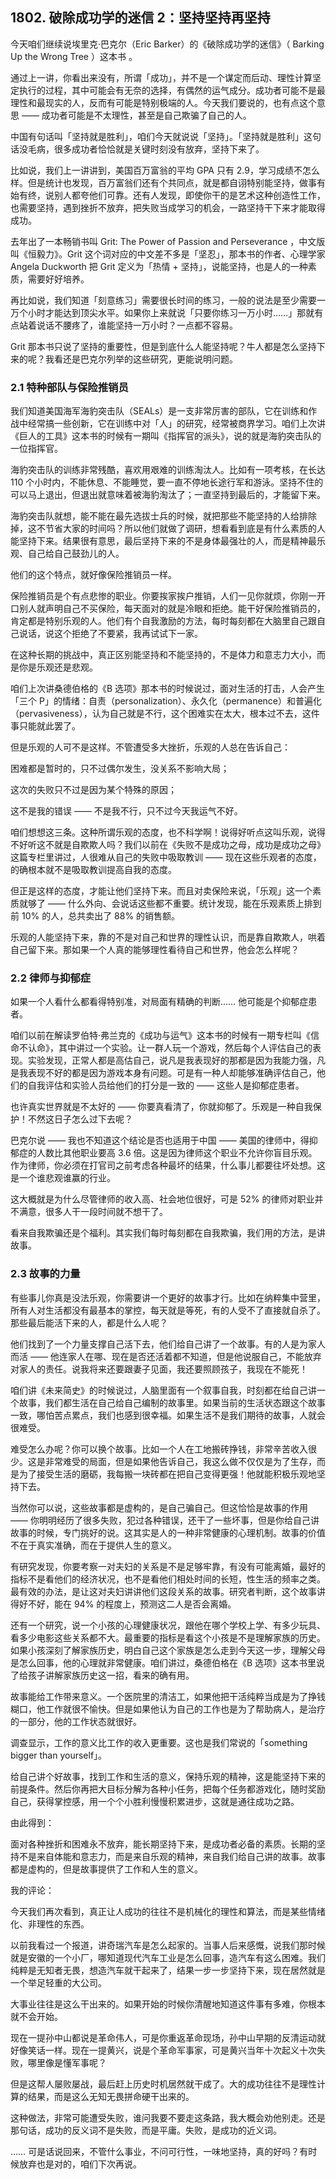 ## 1802. 破除成功学的迷信 2：坚持坚持再坚持

今天咱们继续说埃里克·巴克尔（Eric Barker）的《破除成功学的迷信》（ Barking Up the Wrong Tree ）这本书 。

通过上一讲，你看出来没有，所谓「成功」，并不是一个谋定而后动、理性计算坚定执行的过程，其中可能会有无奈的选择，有偶然的运气成分。成功者可能不是最理性和最现实的人，反而有可能是特别极端的人。今天我们要说的，也有点这个意思 —— 成功者可能是不太理性，甚至是自己欺骗了自己的人。

中国有句话叫「坚持就是胜利」，咱们今天就说说「坚持」。「坚持就是胜利」这句话没毛病，很多成功者恰恰就是关键时刻没有放弃，坚持下来了。

比如说，我们上一讲讲到，美国百万富翁的平均 GPA 只有 2.9，学习成绩不怎么样。但是统计也发现，百万富翁们还有个共同点，就是都自诩特别能坚持，做事有始有终，说别人都夸他们可靠。还有人发现，即使你干的是艺术这种创造性工作，也需要坚持，遇到挫折不放弃，把失败当成学习的机会，一路坚持干下来才能取得成功。

去年出了一本畅销书叫 Grit: The Power of Passion and Perseverance ，中文版叫《恒毅力》。Grit 这个词对应的中文差不多是「坚忍」，那本书的作者、心理学家 Angela Duckworth 把 Grit 定义为「热情 + 坚持」，说能坚持，也是人的一种素质，需要好好培养。

再比如说，我们知道「刻意练习」需要很长时间的练习，一般的说法是至少需要一万个小时才能达到顶尖水平。如果你上来就说「只要你练习一万小时……」那就有点站着说话不腰疼了，谁能坚持一万小时？一点都不容易。

Grit 那本书只说了坚持的重要性，但是到底什么人能坚持呢？牛人都是怎么坚持下来的呢？我看还是巴克尔列举的这些研究，更能说明问题。

### 2.1 特种部队与保险推销员

我们知道美国海军海豹突击队（SEALs）是一支非常厉害的部队，它在训练和作战中经常搞一些创新，它在训练中对「人」的研究，经常被商界学习。咱们上次讲《巨人的工具》这本书的时候有一期叫《指挥官的派头》，说的就是海豹突击队的一位指挥官。

海豹突击队的训练非常残酷，喜欢用艰难的训练淘汰人。比如有一项考核，在长达 110 个小时内，不能休息、不能睡觉，要一直不停地长途行军和游泳。坚持不住的可以马上退出，但退出就意味着被海豹淘汰了；一直坚持到最后的，才能留下来。

海豹突击队就想，能不能在最先选拔士兵的时候，就把那些不能坚持的人给排除掉，这不节省大家的时间吗？所以他们就做了调研，想看看到底是有什么素质的人能坚持下来。结果很有意思，最后坚持下来的不是身体最强壮的人，而是精神最乐观、自己给自己鼓劲儿的人。

他们的这个特点，就好像保险推销员一样。

保险推销员是个有点悲惨的职业。你要挨家挨户推销，人们一见你就烦，你刚一开口别人就声明自己不买保险，每天面对的就是冷眼和拒绝。能干好保险推销员的，肯定都是特别乐观的人。他们有个自我激励的方法，每时每刻都在大脑里自己跟自己说话，说这个拒绝了不要紧，我再试试下一家。

在这种长期的挑战中，真正区别能坚持和不能坚持的，不是体力和意志力大小，而是你是乐观还是悲观。

咱们上次讲桑德伯格的《B 选项》那本书的时候说过，面对生活的打击，人会产生「三个 P」的情绪：自责（personalization）、永久化（permanence）和普遍化（pervasiveness），认为自己就是不行，这个困难实在太大，根本过不去，这件事只能就此罢了。

但是乐观的人可不是这样。不管遭受多大挫折，乐观的人总在告诉自己：

困难都是暂时的，只不过偶尔发生，没关系不影响大局；

这次的失败只不过是因为某个特殊的原因；

这不是我的错误 —— 不是我不行，只不过今天我运气不好。

咱们想想这三条。这种所谓乐观的态度，也不科学啊！说得好听点这叫乐观，说得不好听这不就是自欺欺人吗？我们以前在《失败不是成功之母，成功是成功之母》这篇专栏里讲过，人很难从自己的失败中吸取教训 —— 现在这些乐观者的态度，的确根本就不是吸取教训提高自我的态度。

但正是这样的态度，才能让他们坚持下来。而且对卖保险来说，「乐观」这一个素质就够了 —— 什么外向、会说话这些都不重要。统计发现，能在乐观素质上排到前 10% 的人，总共卖出了 88% 的销售额。

乐观的人能坚持下来，靠的不是对自己和世界的理性认识，而是靠自欺欺人，哄着自己留下来。那如果一个人真的能够理性看待自己和世界，他会怎么样呢？

### 2.2 律师与抑郁症

如果一个人看什么都看得特别准，对局面有精确的判断…… 他可能是个抑郁症患者。

咱们以前在解读罗伯特·弗兰克的《成功与运气》这本书的时候有一期专栏叫《信命不认命》，其中讲过一个实验。让一群人玩一个游戏，然后每个人评估自己的表现。实验发现，正常人都是高估自己，说凡是我表现好的那都是因为我能力强，凡是我表现不好的都是因为游戏本身有问题。可是有一种人却能够准确评估自己，他们的自我评估和实验人员给他们的打分是一致的 —— 这些人是抑郁症患者。

也许真实世界就是不太好的 —— 你要真看清了，你就抑郁了。乐观是一种自我保护！不然这日子怎么过下去呢？

巴克尔说 —— 我也不知道这个结论是否也适用于中国 —— 美国的律师中，得抑郁症的人数比其他职业要高 3.6 倍。这是因为律师这个职业不允许你盲目乐观。作为律师，你必须在打官司之前考虑各种最坏的结果，什么事儿都要往坏处想。这是一个谁悲观谁赢的行业。

这大概就是为什么尽管律师的收入高、社会地位很好，可是 52% 的律师对职业并不满意，很多人干一段时间就不想干了。

看来自我欺骗还是个福利。其实我们每时每刻都在自我欺骗，我们用的方法，是讲故事。

### 2.3 故事的力量

有些事儿你真是没法乐观，你需要讲一个更好的故事才行。比如在纳粹集中营里，所有人对生活都没有最基本的掌控，每天就是等死，有的人受不了直接就自杀了。那些最后能活下来的人，都是什么人呢？

他们找到了一个力量支撑自己活下去，他们给自己讲了一个故事。有的人是为家人而活 —— 他连家人在哪、现在是否还活着都不知道，但是他说服自己，不能放弃对家人的责任。说我将来还要跟妻子见面，我还要照顾孩子，我现在不能死！

咱们讲《未来简史》的时候说过，人脑里面有一个叙事自我，时刻都在给自己讲一个故事，我们都生活在自己给自己编制的故事里。如果当前的生活状态跟这个故事一致，哪怕苦点累点，我们也感到很幸福。如果生活不是我们期待的故事，人就会很难受。

难受怎么办呢？你可以换个故事。比如一个人在工地搬砖挣钱，非常辛苦收入很少。这是非常难受的局面，但是如果他告诉自己，我这么做不仅仅是为了生存，而是为了接受生活的磨砺，我每搬一块砖都在把自己变得更强！他就能积极乐观地坚持下去。

当然你可以说，这些故事都是虚构的，是自己骗自己。但这恰恰是故事的作用 —— 你明明经历了很多失败，犯过各种错误，还干了一些坏事，但是你给自己讲故事的时候，专门挑好的说。这其实是人的一种非常健康的心理机制。故事的价值不在于真实准确，而在于提供人生的意义。

有研究发现，你要考察一对夫妇的关系是不是足够牢靠，有没有可能离婚，最好的指标不是看他们的经济状况，也不是看他们相处时间的长短，性生活的频率之类。最有效的办法，是让这对夫妇讲讲他们这段关系的故事。研究者判断，这个故事讲得好不好，能在 94% 的程度上，预测这二人是否会离婚。

还有一个研究，说一个小孩的心理健康状况，跟他在哪个学校上学、有多少玩具、看多少电影这些关系都不大。最重要的指标是看这个小孩是不是理解家族的历史。如果小孩深刻了解家族历史，明白自己这个家族是怎么走到今天这一步，理解父母是怎么回事，他的心理就非常健康。咱们讲过，桑德伯格在《B 选项》这本书里说了给孩子讲解家族历史这一招，看来的确有用。

故事能给工作带来意义。一个医院里的清洁工，如果他把干活纯粹当成是为了挣钱糊口，他工作就很不愉快。但是如果他认为自己的工作也是为了帮助病人，是治疗的一部分，他的工作状态就很好。

调查显示，工作的意义比工作的收入更重要。这也是我们常说的「something bigger than yourself」。

给自己讲个好故事，找到工作和生活的意义，保持乐观的精神，这是能坚持下来的前提条件。然后你再把大目标分解为各种小任务，把每个任务都游戏化，随时奖励自己，获得掌控感，用一个个小胜利慢慢积累进步，这就是通往成功之路。

由此得到：

面对各种挫折和困难永不放弃，能长期坚持下来，是成功者必备的素质。长期的坚持不是来自体能和意志力，而是来自乐观的精神，来自我们给自己讲的故事。故事都是虚构的，但是故事提供了工作和人生的意义。

我的评论：

今天我们再次看到，真正让人成功的往往不是机械化的理性和算法，而是某些情绪化、非理性的东西。

以前我看过一个报道，讲奇瑞汽车是怎么起家的。当事人后来感慨，说我们那时候就是安徽的一个小厂，哪知道现代汽车工业是怎么回事，造汽车有这么困难。我们纯粹是无知者无畏，想造汽车就干起来了，结果一步一步坚持下来，现在居然就是一个举足轻重的大公司。

大事业往往是这么干出来的。如果开始的时候你清醒地知道这件事有多难，你根本就不会开始。

现在一提孙中山都说是革命伟人，可是你重返革命现场，孙中山早期的反清运动就好像笑话一样。现在一提黄兴，说是个革命军事家，可是黄兴当年十次起义十次失败，哪里像是懂军事呢？

但是这帮人屡败屡战，最后赶上历史时机居然就干成了。大的成功往往不是理性计算的结果，而是这么无知无畏拼命硬干出来的。

这种做法，非常可能遭受失败，谁问我要不要走这条路，我大概会劝他别走。还是那句话，成功的反义词不是失败，而是平庸。失败，是成功的近义词。

…… 可是话说回来，不管什么事业，不问可行性，一味地坚持，真的好吗？有时候放弃也是对的，咱们下次再说。
